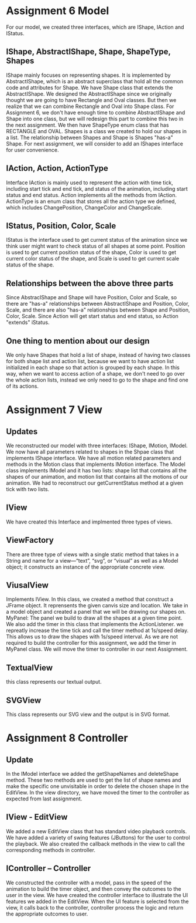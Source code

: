 # Assignment 6 Model
For our model, we created three interfaces, which are IShape, IAction and IStatus.
## IShape, AbstractIShape, Shape, ShapeType, Shapes
IShape mainly focuses on representing shapes. It is implemented by AbstractIShape, which is an abstract superclass that hold all the common code and attributes for Shape. We have Shape class that extends the AbstractIShape. We designed the AbstractIShape since we originally thought we are going to have Rectangle and Oval classes. But then we realize that we can combine Rectangle and Oval into Shape class. For Assignment 6, we don't have enough time to combine AbstractIShape and Shape into one class, but we will redesign this part to combine this two in the next assignment. We then have ShapeType enum class that has RECTANGLE and OVAL. Shapes is a class we created to hold our shapes in a list. The relationship between Shapes and Shape is Shapes "has-a" Shape. For next assignment, we will consider to add an IShapes interface for user convenience.
## IAction, Action, ActionType
Interface IAction is mainly used to represent the action with time tick, including start tick and end tick, and status of the animation, including start status and end status. Action implements all the methods from IAction. ActionType is an enum class that stores all the action type we defined, which includes ChangePosition, ChangeColor and ChangeScale.
## IStatus, Position, Color, Scale
IStatus is the interface used to get current status of the animation since we think user might want to check status of all shapes at some point. Position is used to get current position status of the shape, Color is used to get current color status of the shape, and Scale is used to get current scale status of the shape. 
## Relationships between the above three parts
Since AbstracIShape and Shape will have Position, Color and Scale, so there are "has-a" relationships between AbstractIShape and Position, Color, Scale, and there are also "has-a" relationships between Shape and Position, Color, Scale. Since Action will get start status and end status, so Action "extends" iStatus.
## One thing to mention about our design
We only have Shapes that hold a list of shape, instead of having two classes for both shape list and action list, because we want to have action list initialized in each shape so that action is grouped by each shape. In this way, when we want to access action of a shape, we don't need to go over the whole action lists, instead we only need to go to the shape and find one of its actions.
# Assignment 7 View
## Updates
We reconstructed our model with three interfaces: IShape, IMotion, IModel. We now have all parameters related to shapes in the Shpae class that implements IShape interface. We have all motion related parameters and methods in the Motion class that implements IMotion interface. The Model class implements IModel and it has two lists: shape list that contains all the shapes of our animation, and motion list that contains all the motions of our animation. 
We had to reconstruct our getCurrentStatus method at a given tick with two lists.
## IView
We have created this Interface and implmented three types of views.
## ViewFactory
There are three type of views with a single static method that takes in a String and name for a view—“text”, “svg”, or “visual” as well as a Model object; it constructs an instance of the appropriate concrete view.
## ViusalView
Implements IView. In this class, we created a method that construct a JFrame object. It reprensents the given canvis size and location. We take in a model object and created a panel that we will be drawing our shapes on.
MyPanel: The panel we build to draw all the shapes at a given time point. We also add the timer in this class that implements the ActionListener. we repreatly increase the time tick and call the timer method at 1s/speed delay. This allows us to draw the shapes with 1s/speed interval. 
As we are not required to build the controller for this assignment, we add the timer in MyPanel class. We will move the timer to controller in our next Assignment.
## TextualView
this class represents our textual output.
## SVGView
This class represents our SVG view and the output is in SVG format.
# Assignment 8 Controller
## Update 
In the IModel interface we added the getShapeNames and deleteShape method. These two methods are used to get the list of shape names and make the specific one unvisitable in order to delete the chosen shape in the EditView.
In the view directory, we have moved the timer to the controller as expected from last assignment.
## IView - EditView
We added a new EditView class that has standard video playback controls. We have added a variety of swing features (JButtons) for the user to control the playback. We also created the callback methods in the view to call the corresponding methods in controller.
## IController – Controller
We constructed the controller with a model, pass in the speed of the animation to build the timer object, and then convey the outcomes to the user in the view. We have created the controller interface to illustrate the UI features we added in the EditView. When the UI feature is selected from the view, it calls back to the controller, controller process the logic and return the appropriate outcomes to user.
